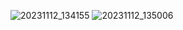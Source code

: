 ![20231112_134155](https://github.com/hafsaa05/PfFall-23/assets/142868426/e9c20d05-f302-4089-930f-2b4c55c1269c)
![20231112_135006](https://github.com/hafsaa05/PfFall-23/assets/142868426/a55bf6bd-9c92-4f6f-b746-b8b3d726b361)
